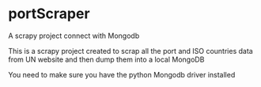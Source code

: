 # portScraper
A scrapy project connect with Mongodb

This is a scrapy project created to scrap all the port and ISO countries data from UN website and then dump them into a local MongoDB

You need to make sure you have the python Mongodb driver installed
